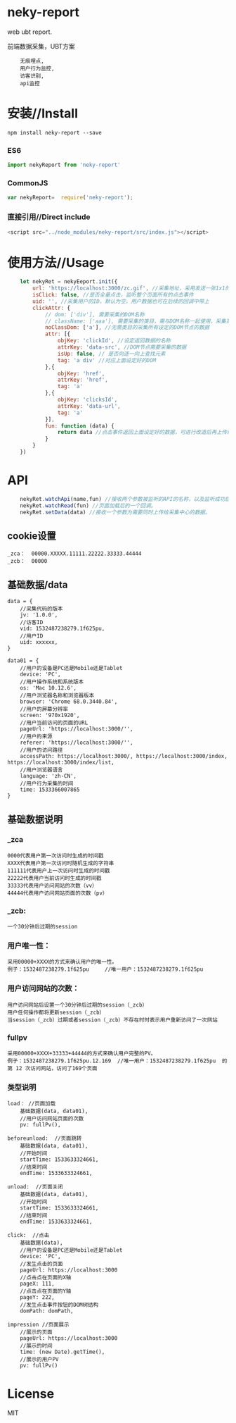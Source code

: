 # neky-report
web ubt report.

前端数据采集，UBT方案

```
    无痕埋点,
    用户行为监控,
    访客识别,
    api监控
```

# 安装//Install

```npm
npm install neky-report --save
```

### ES6

```JavaScript
import nekyReport from 'neky-report'

```

### CommonJS

```JavaScript
var nekyReport=  require('neky-report');

```

### 直接引用//Direct include

```JavaScript
<script src="../node_modules/neky-report/src/index.js"></script>
```

# 使用方法//Usage

```JavaScript
    let nekyRet = nekyEeport.init({ 
        url: 'https://localhost:3000/zc.gif', //采集地址，采用发送一张1x1的图片带上参数进行数据采集
        isClick: false, //是否全量点击，监听整个页面所有的点击事件
        uid: '', //采集用户的ID，默认为空，用户数据也可在后续的回调中带上
        clickAttr: {
            // dom: ['div'], 需要采集的DOM名称
            // className: ['aaa'], 需要采集的类目，需与DOM名称一起使用，采集某个DOM里有某个类目的DOM节点的数据
            noClassDom: ['a'], //无需类目的采集所有设定的DOM节点的数据
            attr: [{
                objKey: 'clickId', //设定返回数据的名称
                attrKey: 'data-src', //DOM节点需要采集的数据
                isUp: false, // 是否向逐一向上查找元素
                tag: 'a div' //对应上面设定好的DOM
            },{
                objKey: 'href',
                attrKey: 'href',
                tag: 'a'
            },{
                objKey: 'clicksId',
                attrKey: 'data-url',
                tag: 'a'
            }],
            fun: function (data) {
                return data //点击事件返回上面设定好的数据，可进行改造后再上传给采集中心
            }
        }
    })
```

# API

```JavaScript
    nekyRet.watchApi(name,fun) //接收两个参数被监听的API的名称，以及监听成功后的回调函数。
    nekyRet.watchRead(fun) //页面加载后的一个回调。
    nekyRet.setData(data) //接收一个参数为需要同时上传给采集中心的数据。
```

## cookie设置
    
    _zca：  00000.XXXXX.11111.22222.33333.44444
    _zcb：  00000

## 基础数据/data

    data = {
        //采集代码的版本
        jv: '1.0.0',
        //访客ID
        vid: 1532487238279.1f625pu,
        //用户ID
        uid: xxxxxx,
    }

    data01 = {
        //用户的设备是PC还是Mobile还是Tablet
        device: 'PC',
        //用户操作系统和系统版本
        os: 'Mac 10.12.6',
        //用户浏览器名称和浏览器版本
        browser: 'Chrome 68.0.3440.84',
        //用户的屏幕分辨率
        screen: '970x1920',
        //用户当前访问的页面的URL
        pageUrl: 'https://localhost:3000/'',
        //用户的来源
        referer: 'https://localhost:3000/'',
        //用户的访问路径
        accessPath: https://localhost:3000/, https://localhost:3000/index, https://localhost:3000/index/list,
        //用户浏览器语言
        language: 'zh-CN',
        //用户行为采集的时间
        time: 1533366007865
    }
    
## 基础数据说明
    
### _zca

    0000代表用户第一次访问时生成的时间戳
    XXXX代表用户第一次访问时随机生成的字符串
    111111代表用户上一次访问时生成的时间戳
    22222代表用户当前访问时生成的时间戳
    33333代表用户访问网站的次数（vv）
    44444代表用户访问网站页面的次数（pv）
    
### _zcb:      
    
    一个30分钟后过期的session

### 用户唯一性：

    采用00000+XXXX的方式来确认用户的唯一性。 
    例子：1532487238279.1f625pu     //唯一用户：1532487238279.1f625pu
    
### 用户访问网站的次数：

    用户访问网站后设置一个30分钟后过期的session（_zcb）
    用户任何操作都将更新session（_zcb）
    当session（_zcb）过期或者session（_zcb）不存在时时表示用户重新访问了一次网站
    
### fullpv

    采用00000+XXXX+33333+44444的方式来确认用户完整的PV。
    例子：1532487238279.1f625pu.12.169  //唯一用户：1532487238279.1f625pu  的第 12 次访问网站，访问了169个页面

### 类型说明

    load： //页面加载
        基础数据(data, data01),
        //用户访问网站页面的次数
        pv: fullPv(),
        
    beforeunload:  //页面跳转
        基础数据(data, data01),
        //开始时间
        startTime: 1533633324661,
        //结束时间
        endTime: 1533633324661,
    
    unload:  //页面关闭
        基础数据(data, data01),
        //开始时间
        startTime: 1533633324661,
        //结束时间
        endTime: 1533633324661,

    click:  //点击
        基础数据(data),
        //用户的设备是PC还是Mobile还是Tablet
        device: 'PC',
        //发生点击的页面
        pageUrl: https://localhost:3000
        //点击点在页面的X轴
        pageX: 111,
        //点击点在页面的Y轴
        pageY: 222,
        //发生点击事件按钮的DOM树结构
        domPath: domPath,

    impression //页面展示
        //展示的页面
        pageUrl: https://localhost:3000
        //展示的时间
        time: (new Date).getTime(),
        //展示的用户PV
        pv: fullPv()


# License

MIT

